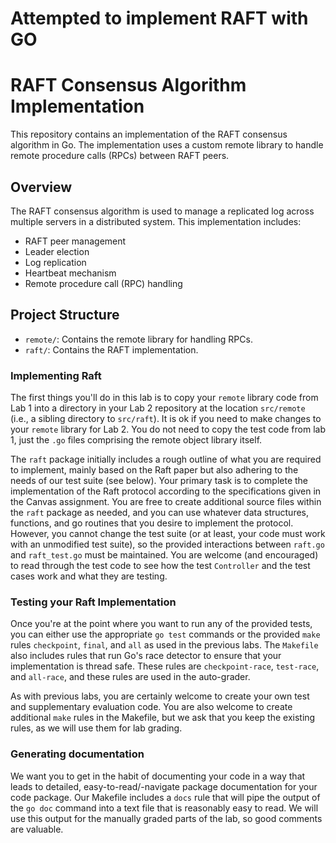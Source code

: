 # Attempted to implement RAFT with GO



# RAFT Consensus Algorithm Implementation



This repository contains an implementation of the RAFT consensus algorithm in Go. The implementation uses a custom remote library to handle remote procedure calls (RPCs) between RAFT peers.

## Overview

The RAFT consensus algorithm is used to manage a replicated log across multiple servers in a distributed system. This implementation includes:

- RAFT peer management
- Leader election
- Log replication
- Heartbeat mechanism
- Remote procedure call (RPC) handling

## Project Structure

- `remote/`: Contains the remote library for handling RPCs.
- `raft/`: Contains the RAFT implementation.

### Implementing Raft

The first things you'll do in this lab is to copy your `remote` library code from Lab 1 into a directory in your
Lab 2 repository at the location `src/remote` (i.e., a sibling directory to `src/raft`). It is ok if you need to
make changes to your `remote` library for Lab 2. You do not need to copy the test code from lab 1, just the `.go`
files comprising the remote object library itself.

The `raft` package initially includes a rough outline of what you are required to implement, mainly based on the
Raft paper but also adhering to the needs of our test suite (see below). Your primary task is to complete the
implementation of the Raft protocol according to the specifications given in the Canvas assignment. You are free
to create additional source files within the `raft` package as needed, and you can use whatever data structures,
functions, and go routines that you desire to implement the protocol. However, you cannot change the test suite
(or at least, your code must work with an unmodified test suite), so the provided interactions between `raft.go`
and `raft_test.go` must be maintained. You are welcome (and encouraged) to read through the test code to see how
the test `Controller` and the test cases work and what they are testing.

### Testing your Raft Implementation

Once you're at the point where you want to run any of the provided tests, you can either use the appropriate `go test`
commands or the provided `make` rules `checkpoint`, `final`, and `all` as used in the previous labs. The `Makefile`
also includes rules that run Go's race detector to ensure that your implementation is thread safe. These rules are
`checkpoint-race`, `test-race`, and `all-race`, and these rules are used in the auto-grader.

As with previous labs, you are certainly welcome to create your own test and supplementary evaluation code. You are
also welcome to create additional `make` rules in the Makefile, but we ask that you keep the existing rules, as we will
use them for lab grading.

### Generating documentation

We want you to get in the habit of documenting your code in a way that leads to detailed, easy-to-read/-navigate
package documentation for your code package. Our Makefile includes a `docs` rule that will pipe the output of the
`go doc` command into a text file that is reasonably easy to read. We will use this output for the manually graded
parts of the lab, so good comments are valuable.
